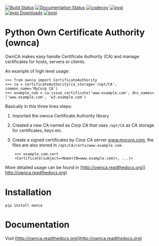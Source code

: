 [![Build Status](https://github.com/OwnCA/ownca/workflows/Tests/badge.svg)](https://github.com/OwnCA/ownca/actions?query=workflow%3ATests)
[![Documentation Status](https://readthedocs.org/projects/ownca/badge/?version=latest)](https://ownca.readthedocs.io/en/latest/?badge=latest)
[![codecov](https://codecov.io/gh/OwnCA/ownca/branch/master/graph/badge.svg)](https://codecov.io/gh/OwnCA/ownca)
[![pypi](https://img.shields.io/pypi/v/ownca.svg)](https://pypi.python.org/pypi/ownca)
[![pypi Downloads](https://img.shields.io/pypi/dm/ownca)](https://img.shields.io/pypi/dm/ownca)
[![pypi](https://img.shields.io/pypi/l/ownca.svg)](https://pypi.python.org/pypi/ownca)

Python Own Certificate Authority (ownca)
========================================

OwnCA makes easy handle Certificate Authority (CA) and manage certificates
for hosts, servers or clients.

An example of high level usage:

```pycon
>>> from ownca import CertificateAuthority
>>> ca = CertificateAuthority(ca_storage='/opt/CA', common_name='MyCorp CA')
>>> example_com = ca.issue_certificate('www.example.com', dns_names=['www.example.com', 'w3.example.com')
```

Basically in this three lines steps:
 1. Imported the ownca Certificate Authority library
 2. Created a new CA named as *Corp CA* that uses ```/opt/CA``` as CA storage
    for certificates, keys etc.
 3. Create a signed certificates by *Corp CA* server *www.mycorp.com*, 
 the files are also stored in ```/opt/CA/certs/www.example.com```.
 
    ```pycon
     >>> example_com.cert
     <Certificate(subject=<Name(CN=www.example.com)>, ...)>
    ```

More detailed usage can be found in [http://ownca.readthedocs.org](
http://ownca.readthedocs.org)


Installation
============

```shell
pip install ownca
```

Documentation
=============
Visit [http://ownca.readthedocs.org](http://ownca.readthedocs.org)
